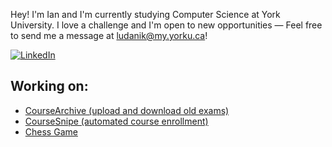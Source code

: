 

Hey! I'm Ian and I'm currently studying Computer Science at York University. 
I love a challenge and I'm open to new opportunities — Feel free to send me a message at ludanik@my.yorku.ca!

[![LinkedIn](https://img.shields.io/badge/LinkedIn-000?style=flat&logoColor=blue&logo=linkedin)](https://www.linkedin.com/in/ianludanik)

## Working on:
- [CourseArchive (upload and download old exams)](https://github.com/ludanik/CourseArchive) 
- [CourseSnipe (automated course enrollment)](https://github.com/ludanik/CourseSnipe) 
- [Chess Game](https://github.com/ludanik/java-chess)   
<!--
**ludanik/ludanik** is a ✨ _special_ ✨ repository because its `README.md` (this file) appears on your GitHub profile.

Here are some ideas to get you started:

- 🔭 I’m currently working on ...
- 🌱 I’m currently learning ...
- 👯 I’m looking to collaborate on ...
- 🤔 I’m looking for help with ...
- 💬 Ask me about ...
- 📫 How to reach me: ...
- 😄 Pronouns: ...
- ⚡ Fun fact: ...
-->

